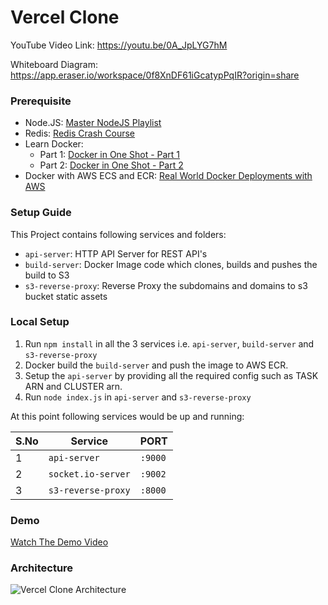# Vercel Clone

YouTube Video Link: https://youtu.be/0A_JpLYG7hM

Whiteboard Diagram: https://app.eraser.io/workspace/0f8XnDF61iGcatypPqIR?origin=share

### Prerequisite

- Node.JS: [Master NodeJS Playlist](https://youtube.com/playlist?list=PLinedj3B30sDby4Al-i13hQJGQoRQDfPo&si=5gaDmQ_mzuBHvAsg)
- Redis: [Redis Crash Course](https://youtu.be/Vx2zPMPvmug?si=Z_XT6BMNgkgwnX49)
- Learn Docker:
  - Part 1: [Docker in One Shot - Part 1](https://youtu.be/31k6AtW-b3Y?si=FIPffAKieiBGgo5c)
  - Part 2: [Docker in One Shot - Part 2](https://youtu.be/xPT8mXa-sJg?si=-6z_HkJZXsvrvSpO)
- Docker with AWS ECS and ECR: [Real World Docker Deployments with AWS](https://youtu.be/AiiFbsAlLaI?si=dKrFZFr7fLBXKSab)

### Setup Guide

This Project contains following services and folders:

- `api-server`: HTTP API Server for REST API's
- `build-server`: Docker Image code which clones, builds and pushes the build to S3
- `s3-reverse-proxy`: Reverse Proxy the subdomains and domains to s3 bucket static assets

### Local Setup

1. Run `npm install` in all the 3 services i.e. `api-server`, `build-server` and `s3-reverse-proxy`
2. Docker build the `build-server` and push the image to AWS ECR.
3. Setup the `api-server` by providing all the required config such as TASK ARN and CLUSTER arn.
4. Run `node index.js` in `api-server` and `s3-reverse-proxy`

At this point following services would be up and running:

| S.No | Service            | PORT    |
| ---- | ------------------ | ------- |
| 1    | `api-server`       | `:9000` |
| 2    | `socket.io-server` | `:9002` |
| 3    | `s3-reverse-proxy` | `:8000` |

### Demo

[Watch The Demo Video](https://imgur.com/I6KgmNR)

### Architecture

![Vercel Clone Architecture](https://i.imgur.com/r7QUXqZ.png)
